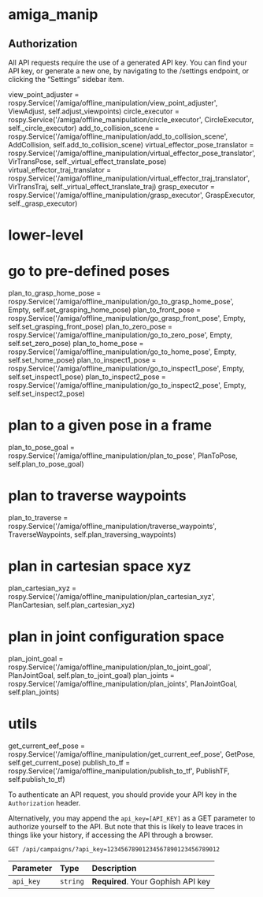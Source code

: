 # amiga_manip

## Authorization

All API requests require the use of a generated API key. You can find your API key, or generate a new one, by navigating to the /settings endpoint, or clicking the “Settings” sidebar item.

view_point_adjuster = rospy.Service('/amiga/offline_manipulation/view_point_adjuster', ViewAdjust, self.adjust_viewpoints)
circle_executor = rospy.Service('/amiga/offline_manipulation/circle_executor', CircleExecutor, self._circle_executor)
add_to_collision_scene = rospy.Service('/amiga/offline_manipulation/add_to_collision_scene', AddCollision, self.add_to_collision_scene)
virtual_effector_pose_translator = rospy.Service('/amiga/offline_manipulation/virtual_effector_pose_translator', 
    VirTransPose, self._virtual_effect_translate_pose)
virtual_effector_traj_translator = rospy.Service('/amiga/offline_manipulation/virtual_effector_traj_translator', 
    VirTransTraj, self._virtual_effect_translate_traj)
grasp_executor = rospy.Service('/amiga/offline_manipulation/grasp_executor', 
    GraspExecutor, self._grasp_executor)

# lower-level

# go to pre-defined poses
plan_to_grasp_home_pose = rospy.Service('/amiga/offline_manipulation/go_to_grasp_home_pose', Empty, self.set_grasping_home_pose)
plan_to_front_pose = rospy.Service('/amiga/offline_manipulation/go_grasp_front_pose', Empty, self.set_grasping_front_pose)
plan_to_zero_pose = rospy.Service('/amiga/offline_manipulation/go_to_zero_pose', Empty, self.set_zero_pose)
plan_to_home_pose = rospy.Service('/amiga/offline_manipulation/go_to_home_pose', Empty, self.set_home_pose)
plan_to_inspect1_pose = rospy.Service('/amiga/offline_manipulation/go_to_inspect1_pose', Empty, self.set_inspect1_pose)
plan_to_inspect2_pose = rospy.Service('/amiga/offline_manipulation/go_to_inspect2_pose', Empty, self.set_inspect2_pose)

# plan to a given pose in a frame
plan_to_pose_goal = rospy.Service('/amiga/offline_manipulation/plan_to_pose', PlanToPose, self.plan_to_pose_goal)

# plan to traverse waypoints
plan_to_traverse = rospy.Service('/amiga/offline_manipulation/traverse_waypoints', TraverseWaypoints, self.plan_traversing_waypoints)

# plan in cartesian space xyz
plan_cartesian_xyz = rospy.Service('/amiga/offline_manipulation/plan_cartesian_xyz', PlanCartesian, self.plan_cartesian_xyz)


# plan in joint configuration space
plan_joint_goal = rospy.Service('/amiga/offline_manipulation/plan_to_joint_goal', PlanJointGoal, self.plan_to_joint_goal)
plan_joints = rospy.Service('/amiga/offline_manipulation/plan_joints', PlanJointGoal, self.plan_joints)

# utils
get_current_eef_pose = rospy.Service('/amiga/offline_manipulation/get_current_eef_pose', GetPose, self.get_current_pose)
publish_to_tf = rospy.Service('/amiga/offline_manipulation/publish_to_tf', PublishTF, self.publish_to_tf)
        
To authenticate an API request, you should provide your API key in the `Authorization` header.

Alternatively, you may append the `api_key=[API_KEY]` as a GET parameter to authorize yourself to the API. But note that this is likely to leave traces in things like your history, if accessing the API through a browser.

```http
GET /api/campaigns/?api_key=12345678901234567890123456789012
```

| Parameter | Type | Description |
| :--- | :--- | :--- |
| `api_key` | `string` | **Required**. Your Gophish API key |
